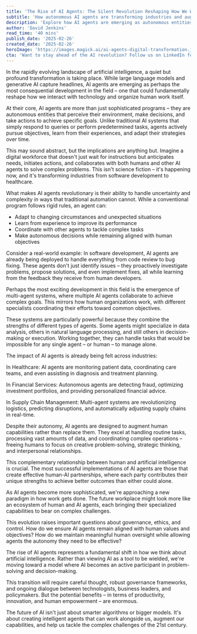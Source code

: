 ```yaml
---
title: 'The Rise of AI Agents: The Silent Revolution Reshaping How We Work and Live'
subtitle: 'How autonomous AI agents are transforming industries and augmenting human capabilities'
description: 'Explore how AI agents are emerging as autonomous entities that could revolutionize how we work and live. Unlike traditional AI systems, these agents actively pursue objectives, learn from experiences, and collaborate with both humans and other AI agents. From healthcare to finance, their impact is already being felt across industries, promising a future where human-AI partnerships drive innovation and productivity.'
author: 'David Jenkins'
read_time: '40 mins'
publish_date: '2025-02-26'
created_date: '2025-02-26'
heroImage: 'https://images.magick.ai/ai-agents-digital-transformation.jpg'
cta: 'Want to stay ahead of the AI revolution? Follow us on LinkedIn for daily insights into how AI agents are transforming industries and shaping the future of work.'
---
```


In the rapidly evolving landscape of artificial intelligence, a quiet but profound transformation is taking place. While large language models and generative AI capture headlines, AI agents are emerging as perhaps the most consequential development in the field – one that could fundamentally reshape how we interact with technology and organize human work itself.

At their core, AI agents are more than just sophisticated programs – they are autonomous entities that perceive their environment, make decisions, and take actions to achieve specific goals. Unlike traditional AI systems that simply respond to queries or perform predetermined tasks, agents actively pursue objectives, learn from their experiences, and adapt their strategies over time.

This may sound abstract, but the implications are anything but. Imagine a digital workforce that doesn't just wait for instructions but anticipates needs, initiates actions, and collaborates with both humans and other AI agents to solve complex problems. This isn't science fiction – it's happening now, and it's transforming industries from software development to healthcare.

What makes AI agents revolutionary is their ability to handle uncertainty and complexity in ways that traditional automation cannot. While a conventional program follows rigid rules, an agent can:
- Adapt to changing circumstances and unexpected situations
- Learn from experience to improve its performance
- Coordinate with other agents to tackle complex tasks
- Make autonomous decisions while remaining aligned with human objectives

Consider a real-world example: In software development, AI agents are already being deployed to handle everything from code review to bug fixing. These agents don't just identify issues – they proactively investigate problems, propose solutions, and even implement fixes, all while learning from the feedback they receive from human developers.

Perhaps the most exciting development in this field is the emergence of multi-agent systems, where multiple AI agents collaborate to achieve complex goals. This mirrors how human organizations work, with different specialists coordinating their efforts toward common objectives.

These systems are particularly powerful because they combine the strengths of different types of agents. Some agents might specialize in data analysis, others in natural language processing, and still others in decision-making or execution. Working together, they can handle tasks that would be impossible for any single agent – or human – to manage alone.

The impact of AI agents is already being felt across industries:

In Healthcare: AI agents are monitoring patient data, coordinating care teams, and even assisting in diagnosis and treatment planning.

In Financial Services: Autonomous agents are detecting fraud, optimizing investment portfolios, and providing personalized financial advice.

In Supply Chain Management: Multi-agent systems are revolutionizing logistics, predicting disruptions, and automatically adjusting supply chains in real-time.

Despite their autonomy, AI agents are designed to augment human capabilities rather than replace them. They excel at handling routine tasks, processing vast amounts of data, and coordinating complex operations – freeing humans to focus on creative problem-solving, strategic thinking, and interpersonal relationships.

This complementary relationship between human and artificial intelligence is crucial. The most successful implementations of AI agents are those that create effective human-AI partnerships, where each party contributes their unique strengths to achieve better outcomes than either could alone.

As AI agents become more sophisticated, we're approaching a new paradigm in how work gets done. The future workplace might look more like an ecosystem of human and AI agents, each bringing their specialized capabilities to bear on complex challenges.

This evolution raises important questions about governance, ethics, and control. How do we ensure AI agents remain aligned with human values and objectives? How do we maintain meaningful human oversight while allowing agents the autonomy they need to be effective?

The rise of AI agents represents a fundamental shift in how we think about artificial intelligence. Rather than viewing AI as a tool to be wielded, we're moving toward a model where AI becomes an active participant in problem-solving and decision-making.

This transition will require careful thought, robust governance frameworks, and ongoing dialogue between technologists, business leaders, and policymakers. But the potential benefits – in terms of productivity, innovation, and human empowerment – are enormous.

The future of AI isn't just about smarter algorithms or bigger models. It's about creating intelligent agents that can work alongside us, augment our capabilities, and help us tackle the complex challenges of the 21st century.